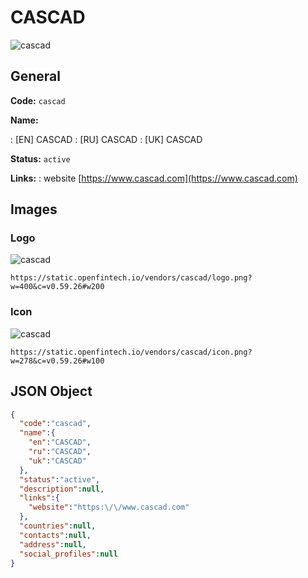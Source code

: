 
# CASCAD 
![cascad](https://static.openfintech.io/vendors/cascad/logo.png?w=400&c=v0.59.26#w200)  

## General 
 
**Code:** `cascad` 
 
**Name:** 
 
:	[EN] CASCAD 
:	[RU] CASCAD 
:	[UK] CASCAD 
 
**Status:** `active` 
 
**Links:** 
: website [https://www.cascad.com](https://www.cascad.com) 
 

## Images 

### Logo 
 
![cascad](https://static.openfintech.io/vendors/cascad/logo.png?w=400&c=v0.59.26#w200)  

```
https://static.openfintech.io/vendors/cascad/logo.png?w=400&c=v0.59.26#w200
```  

### Icon 
 
![cascad](https://static.openfintech.io/vendors/cascad/icon.png?w=278&c=v0.59.26#w100)  

```
https://static.openfintech.io/vendors/cascad/icon.png?w=278&c=v0.59.26#w100
```  

## JSON Object 

```json
{
  "code":"cascad",
  "name":{
    "en":"CASCAD",
    "ru":"CASCAD",
    "uk":"CASCAD"
  },
  "status":"active",
  "description":null,
  "links":{
    "website":"https:\/\/www.cascad.com"
  },
  "countries":null,
  "contacts":null,
  "address":null,
  "social_profiles":null
}
```  
